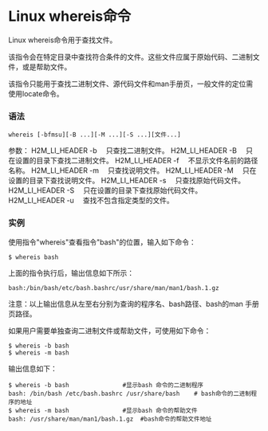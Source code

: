 # Linux whereis命令

Linux whereis命令用于查找文件。

该指令会在特定目录中查找符合条件的文件。这些文件应属于原始代码、二进制文件，或是帮助文件。

该指令只能用于查找二进制文件、源代码文件和man手册页，一般文件的定位需使用locate命令。

### 语法

    whereis [-bfmsu][-B ...][-M ...][-S ...][文件...]

参数：
H2M_LI_HEADER -b 　只查找二进制文件。
H2M_LI_HEADER -B 　只在设置的目录下查找二进制文件。
H2M_LI_HEADER -f 　不显示文件名前的路径名称。
H2M_LI_HEADER -m 　只查找说明文件。
H2M_LI_HEADER -M 　只在设置的目录下查找说明文件。
H2M_LI_HEADER -s 　只查找原始代码文件。
H2M_LI_HEADER -S 　只在设置的目录下查找原始代码文件。
H2M_LI_HEADER -u 　查找不包含指定类型的文件。

### 实例

使用指令"whereis"查看指令"bash"的位置，输入如下命令：

    $ whereis bash 
    

上面的指令执行后，输出信息如下所示：

    bash:/bin/bash/etc/bash.bashrc/usr/share/man/man1/bash.1.gz 
    

注意：以上输出信息从左至右分别为查询的程序名、bash路径、bash的man 手册页路径。

如果用户需要单独查询二进制文件或帮助文件，可使用如下命令：

    $ whereis -b bash 
    $ whereis -m bash 
    

输出信息如下：

    $ whereis -b bash               #显示bash 命令的二进制程序  
    bash: /bin/bash /etc/bash.bashrc /usr/share/bash    # bash命令的二进制程序的地址  
    $ whereis -m bash               #显示bash 命令的帮助文件  
    bash: /usr/share/man/man1/bash.1.gz  #bash命令的帮助文件地址  
    